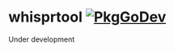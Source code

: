 whisprtool [![PkgGoDev](https://pkg.go.dev/badge/github.com/hnakamur/whispertool)](https://pkg.go.dev/github.com/hnakamur/whispertool)
==========

Under development
